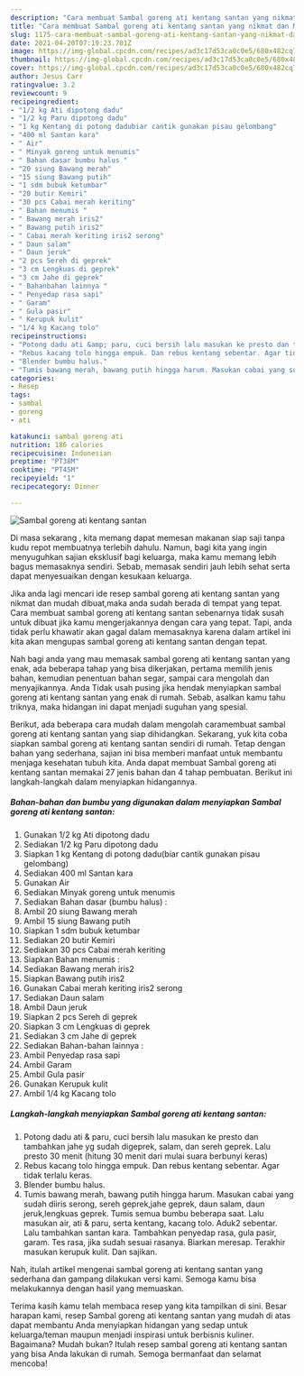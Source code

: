 ```yaml
---
description: "Cara membuat Sambal goreng ati kentang santan yang nikmat dan Mudah Dibuat"
title: "Cara membuat Sambal goreng ati kentang santan yang nikmat dan Mudah Dibuat"
slug: 1175-cara-membuat-sambal-goreng-ati-kentang-santan-yang-nikmat-dan-mudah-dibuat
date: 2021-04-20T07:19:23.701Z
image: https://img-global.cpcdn.com/recipes/ad3c17d53ca0c0e5/680x482cq70/sambal-goreng-ati-kentang-santan-foto-resep-utama.jpg
thumbnail: https://img-global.cpcdn.com/recipes/ad3c17d53ca0c0e5/680x482cq70/sambal-goreng-ati-kentang-santan-foto-resep-utama.jpg
cover: https://img-global.cpcdn.com/recipes/ad3c17d53ca0c0e5/680x482cq70/sambal-goreng-ati-kentang-santan-foto-resep-utama.jpg
author: Jesus Carr
ratingvalue: 3.2
reviewcount: 9
recipeingredient:
- "1/2 kg Ati dipotong dadu"
- "1/2 kg Paru dipotong dadu"
- "1 kg Kentang di potong dadubiar cantik gunakan pisau gelombang"
- "400 ml Santan kara"
- " Air"
- " Minyak goreng untuk menumis"
- " Bahan dasar bumbu halus "
- "20 siung Bawang merah"
- "15 siung Bawang putih"
- "1 sdm bubuk ketumbar"
- "20 butir Kemiri"
- "30 pcs Cabai merah keriting"
- " Bahan menumis "
- " Bawang merah iris2"
- " Bawang putih iris2"
- " Cabai merah keriting iris2 serong"
- " Daun salam"
- " Daun jeruk"
- "2 pcs Sereh di geprek"
- "3 cm Lengkuas di geprek"
- "3 cm Jahe di geprek"
- " Bahanbahan lainnya "
- " Penyedap rasa sapi"
- " Garam"
- " Gula pasir"
- " Kerupuk kulit"
- "1/4 kg Kacang tolo"
recipeinstructions:
- "Potong dadu ati &amp; paru, cuci bersih lalu masukan ke presto dan tambahkan jahe yg sudah digeprek, salam, dan sereh geprek. Lalu presto 30 menit (hitung 30 menit dari mulai suara berbunyi keras)"
- "Rebus kacang tolo hingga empuk. Dan rebus kentang sebentar. Agar tidak terlalu keras."
- "Blender bumbu halus."
- "Tumis bawang merah, bawang putih hingga harum. Masukan cabai yang sudah diiris serong, sereh geprek,jahe geprek, daun salam, daun jeruk,lengkuas geprek. Tumis semua bumbu beberapa saat. Lalu masukan air, ati &amp; paru, serta kentang, kacang tolo. Aduk2 sebentar. Lalu tambahkan santan kara. Tambahkan penyedap rasa, gula pasir, garam. Tes rasa, jika sudah sesuai rasanya. Biarkan meresap. Terakhir masukan kerupuk kulit. Dan sajikan."
categories:
- Resep
tags:
- sambal
- goreng
- ati

katakunci: sambal goreng ati 
nutrition: 186 calories
recipecuisine: Indonesian
preptime: "PT38M"
cooktime: "PT45M"
recipeyield: "1"
recipecategory: Dinner

---
```



![Sambal goreng ati kentang santan](https://img-global.cpcdn.com/recipes/ad3c17d53ca0c0e5/680x482cq70/sambal-goreng-ati-kentang-santan-foto-resep-utama.jpg)

Di masa  sekarang , kita memang dapat memesan makanan siap saji tanpa kudu repot membuatnya terlebih dahulu. Namun, bagi kita yang ingin menyuguhkan sajian eksklusif bagi keluarga, maka kamu memang lebih bagus memasaknya sendiri. Sebab, memasak sendiri jauh lebih sehat serta dapat menyesuaikan dengan kesukaan keluarga.

Jika anda lagi mencari ide resep sambal goreng ati kentang santan yang nikmat dan mudah dibuat,maka anda sudah berada di tempat yang tepat. Cara membuat sambal goreng ati kentang santan  sebenarnya tidak susah untuk dibuat jika kamu mengerjakannya dengan cara yang tepat. Tapi, anda tidak perlu khawatir akan gagal dalam memasaknya 
karena dalam artikel ini kita akan mengupas sambal goreng ati kentang santan dengan tepat.  



Nah bagi anda yang mau memasak sambal goreng ati kentang santan yang enak, ada beberapa tahap yang bisa dikerjakan, pertama memilih jenis bahan, kemudian penentuan bahan segar, sampai cara mengolah dan menyajikannya. Anda Tidak usah pusing jika hendak menyiapkan sambal goreng ati kentang santan yang enak di rumah. Sebab, asalkan kamu  tahu triknya, maka hidangan ini dapat menjadi suguhan yang spesial.

Berikut, ada beberapa cara mudah dalam mengolah caramembuat sambal goreng ati kentang santan yang siap dihidangkan. Sekarang, yuk kita coba siapkan sambal goreng ati kentang santan sendiri di rumah. Tetap dengan bahan yang sederhana, sajian ini bisa memberi manfaat untuk membantu menjaga kesehatan tubuh kita. Anda dapat membuat Sambal goreng ati kentang santan memakai 27 jenis bahan dan 4 tahap pembuatan. Berikut ini langkah-langkah dalam menyiapkan hidangannya.

<!--inarticleads1-->

##### Bahan-bahan dan bumbu yang digunakan dalam menyiapkan Sambal goreng ati kentang santan:

1. Gunakan 1/2 kg Ati dipotong dadu
1. Sediakan 1/2 kg Paru dipotong dadu
1. Siapkan 1 kg Kentang di potong dadu(biar cantik gunakan pisau gelombang)
1. Sediakan 400 ml Santan kara
1. Gunakan  Air
1. Sediakan  Minyak goreng untuk menumis
1. Sediakan  Bahan dasar (bumbu halus) :
1. Ambil 20 siung Bawang merah
1. Ambil 15 siung Bawang putih
1. Siapkan 1 sdm bubuk ketumbar
1. Sediakan 20 butir Kemiri
1. Sediakan 30 pcs Cabai merah keriting
1. Siapkan  Bahan menumis :
1. Sediakan  Bawang merah iris2
1. Siapkan  Bawang putih iris2
1. Gunakan  Cabai merah keriting iris2 serong
1. Sediakan  Daun salam
1. Ambil  Daun jeruk
1. Siapkan 2 pcs Sereh di geprek
1. Siapkan 3 cm Lengkuas di geprek
1. Sediakan 3 cm Jahe di geprek
1. Sediakan  Bahan-bahan lainnya :
1. Ambil  Penyedap rasa sapi
1. Ambil  Garam
1. Ambil  Gula pasir
1. Gunakan  Kerupuk kulit
1. Ambil 1/4 kg Kacang tolo




<!--inarticleads2-->

##### Langkah-langkah menyiapkan Sambal goreng ati kentang santan:

1. Potong dadu ati &amp; paru, cuci bersih lalu masukan ke presto dan tambahkan jahe yg sudah digeprek, salam, dan sereh geprek. Lalu presto 30 menit (hitung 30 menit dari mulai suara berbunyi keras)
1. Rebus kacang tolo hingga empuk. Dan rebus kentang sebentar. Agar tidak terlalu keras.
1. Blender bumbu halus.
1. Tumis bawang merah, bawang putih hingga harum. Masukan cabai yang sudah diiris serong, sereh geprek,jahe geprek, daun salam, daun jeruk,lengkuas geprek. Tumis semua bumbu beberapa saat. Lalu masukan air, ati &amp; paru, serta kentang, kacang tolo. Aduk2 sebentar. Lalu tambahkan santan kara. Tambahkan penyedap rasa, gula pasir, garam. Tes rasa, jika sudah sesuai rasanya. Biarkan meresap. Terakhir masukan kerupuk kulit. Dan sajikan.




Nah, itulah artikel mengenai  sambal goreng ati kentang santan  yang sederhana dan gampang dilakukan versi kami. Semoga kamu bisa melakukannya dengan hasil yang memuaskan. 

Terima kasih kamu telah membaca resep yang kita tampilkan di sini. Besar harapan kami, resep  Sambal goreng ati kentang santan yang mudah di atas dapat membantu Anda menyiapkan hidangan yang sedap untuk keluarga/teman maupun menjadi inspirasi untuk berbisnis kuliner. Bagaimana? Mudah bukan? Itulah resep sambal goreng ati kentang santan yang bisa Anda lakukan di rumah. Semoga bermanfaat dan selamat mencoba!

